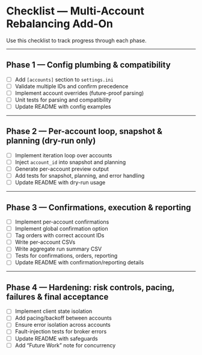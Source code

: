 # Checklist — Multi-Account Rebalancing Add-On

Use this checklist to track progress through each phase.

---

## Phase 1 — Config plumbing & compatibility
- [ ] Add `[accounts]` section to `settings.ini`
- [ ] Validate multiple IDs and confirm precedence
- [ ] Implement account overrides (future-proof parsing)
- [ ] Unit tests for parsing and compatibility
- [ ] Update README with config examples

---

## Phase 2 — Per-account loop, snapshot & planning (dry-run only)
- [ ] Implement iteration loop over accounts
- [ ] Inject `account_id` into snapshot and planning
- [ ] Generate per-account preview output
- [ ] Add tests for snapshot, planning, and error handling
- [ ] Update README with dry-run usage

---

## Phase 3 — Confirmations, execution & reporting
- [ ] Implement per-account confirmations
- [ ] Implement global confirmation option
- [ ] Tag orders with correct account IDs
- [ ] Write per-account CSVs
- [ ] Write aggregate run summary CSV
- [ ] Tests for confirmations, orders, reporting
- [ ] Update README with confirmation/reporting details

---

## Phase 4 — Hardening: risk controls, pacing, failures & final acceptance
- [ ] Implement client state isolation
- [ ] Add pacing/backoff between accounts
- [ ] Ensure error isolation across accounts
- [ ] Fault-injection tests for broker errors
- [ ] Update README with safeguards
- [ ] Add “Future Work” note for concurrency
